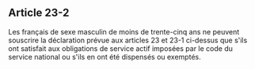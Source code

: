 Article 23-2
----
Les français de sexe masculin de moins de trente-cinq ans ne peuvent souscrire
la déclaration prévue aux articles 23 et 23-1 ci-dessus que s'ils ont satisfait
aux obligations de service actif imposées par le code du service national ou
s'ils en ont été dispensés ou exemptés.
